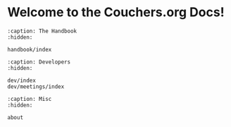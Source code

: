 # Welcome to the Couchers.org Docs!

```{toctree}
:caption: The Handbook
:hidden:

handbook/index
```

```{toctree}
:caption: Developers
:hidden:

dev/index
dev/meetings/index
```

```{toctree}
:caption: Misc
:hidden:

about
```
